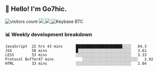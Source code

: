 ## 👋 Hello! I'm Go7hic.

 ![visitors count](https://visitors-by-url-pls-dont-use-this-in-your-repo.vercel.app/Go7hic-github-readme)
 <a href="https://twitter.com/Go7hic">
    <img src="https://img.shields.io/badge/-@Go7hic-1ca0f1?style=flat-square&labelColor=1ca0f1&logo=twitter&logoColor=white&link=https://twitter.com/Go7hic">
   <a/>
   <a href="mailto:gtfx0209@gmail.com">
    <img src="https://img.shields.io/badge/-gtfx0209@gmail.com-c14438?style=flat-square&logo=Gmail&logoColor=white&link=mailto:gtfx0209@gmail.com">
   <a/>
    ![Keybase BTC](https://img.shields.io/keybase/btc/Go7hic)
 <!--
🔭 I’m currently working
🌱 I’m currently learning
💬 Ask me about 
📫 How to reach me: 
⚡ Fun fact: 
-->
 <!--
![My Github Stats](https://github-readme-stats.vercel.app/api?username=Go7hic&show_icons=true&count_private=true)

-->

### 📊 Weekly development breakdown
<!--START_SECTION:waka-->
```text
JavaScript  22 hrs 43 mins      █████████████████████░░░░   84.3 
JSX         58 mins             █░░░░░░░░░░░░░░░░░░░░░░░░   3.61 
LESS        53 mins             ░░░░░░░░░░░░░░░░░░░░░░░░░   3.33 
Protocol Buffer47 mins             ░░░░░░░░░░░░░░░░░░░░░░░░░   2.92 
HTML        33 mins             ░░░░░░░░░░░░░░░░░░░░░░░░░   2.04
```
<!--END_SECTION:waka-->

